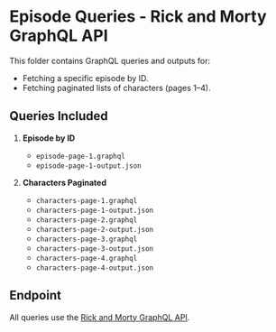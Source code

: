 # Episode Queries - Rick and Morty GraphQL API

This folder contains GraphQL queries and outputs for:
- Fetching a specific episode by ID.
- Fetching paginated lists of characters (pages 1–4).

## Queries Included
1. **Episode by ID**
   - `episode-page-1.graphql`
   - `episode-page-1-output.json`

2. **Characters Paginated**
   - `characters-page-1.graphql`
   - `characters-page-1-output.json`
   - `characters-page-2.graphql`
   - `characters-page-2-output.json`
   - `characters-page-3.graphql`
   - `characters-page-3-output.json`
   - `characters-page-4.graphql`
   - `characters-page-4-output.json`

## Endpoint
All queries use the [Rick and Morty GraphQL API](https://rickandmortyapi.com/graphql).
